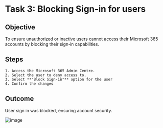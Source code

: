 # Task 3: Blocking Sign-in for users

## Objective
To ensure unauthorized or inactive users cannot access their Microsoft 365 accounts by blocking their sign-in capabilities.

## Steps
	1. Access the Microsoft 365 Admin Centre.
	2. Select the user to deny access to.
	3. Select **"Block Sign-in"** option for the user
	4. Confirm the changes

## Outcome
User sign in was blocked, ensuring account security.

![image](https://github.com/user-attachments/assets/77c270a3-92d3-42f9-bda0-930e4af3f480)

